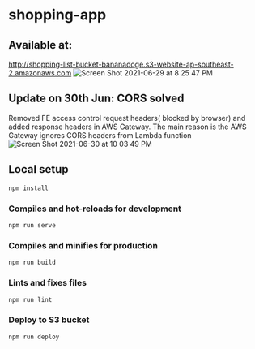 # shopping-app
## Available at:
http://shopping-list-bucket-bananadoge.s3-website-ap-southeast-2.amazonaws.com
![Screen Shot 2021-06-29 at 8 25 47 PM](https://user-images.githubusercontent.com/40383416/123763743-349bcb80-d918-11eb-891a-26611524f94c.png)

## Update on 30th Jun: CORS solved
 Removed FE access control request headers( blocked by browser) and added response headers in AWS Gateway. The main reason is the AWS Gateway ignores CORS headers from Lambda function
![Screen Shot 2021-06-30 at 10 03 49 PM](https://user-images.githubusercontent.com/40383416/123942244-105eee00-d9ef-11eb-9a0b-4aeb078462e2.png)


## Local setup
```
npm install
```

### Compiles and hot-reloads for development
```
npm run serve
```

### Compiles and minifies for production
```
npm run build
```

### Lints and fixes files
```
npm run lint
```

### Deploy to S3 bucket
```
npm run deploy
```

